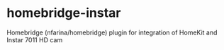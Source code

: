# homebridge-instar
Homebridge (nfarina/homebridge) plugin for integration of HomeKit and Instar 7011 HD cam
